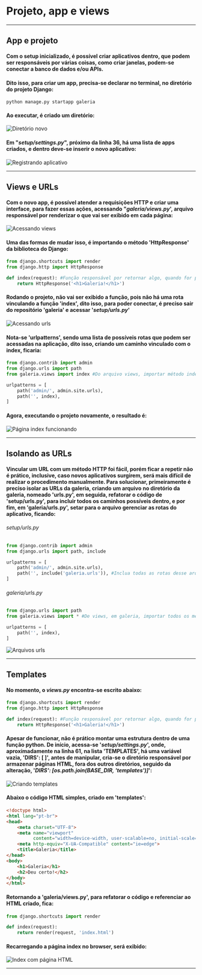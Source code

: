 # Projeto, app e views
***
## App e projeto

#### Com o setup inicializado, é possível criar aplicativos dentro, que podem ser responsáveis por várias coisas, como criar janelas, podem-se conectar a banco de dados e/ou APIs.

#### Dito isso, para criar um app, precisa-se declarar no terminal, no diretório do projeto Django:

~~~terminal
python manage.py startapp galeria
~~~

#### Ao executar, é criado um diretório:
![Diretório novo](imgs/img.png)

#### Em "_setup/settings.py_", próximo da linha 36, há uma lista de apps criados, e dentro deve-se inserir o novo aplicativo:
![Registrando aplicativo](imgs/img_1.png)
***
## Views e URLs

#### Com o novo app, é possível atender a requisições HTTP e criar uma interface, para fazer essas ações, acessando "_galeria/views.py_', arquivo responsável por renderizar o que vai ser exibido em cada página:
![Acessando views](imgs/img_2.png)

#### Uma das formas de mudar isso, é importando o método 'HttpResponse' da biblioteca do Django:
~~~python
from django.shortcuts import render
from django.http import HttpResponse

def index(request): #Função responsável por retornar algo, quando for pedido uma requisião
    return HttpResponse('<h1>Galeria!</h1>')
~~~
#### Rodando o projeto, não vai ser exibido a função, pois não há uma rota vinculando a função 'index', dito isso, para poder conectar, é preciso sair do repositório 'galeria' e acessar '_setup/urls.py_'
![Acessando urls](imgs/img_3.png)
#### Nota-se 'urlpatterns', sendo uma lista de possíveis rotas que podem ser acessadas na aplicação, dito isso, criando um caminho vinculado com o index, ficaria:
~~~python
from django.contrib import admin
from django.urls import path
from galeria.views import index #Do arquivo views, importar método index

urlpatterns = [
    path('admin/', admin.site.urls),
    path('', index),
]
~~~
#### Agora, executando o projeto novamente, o resultado é:
![Página index funcionando](imgs/img_4.png)
***

## Isolando as URLs

#### Vincular um URL com um método HTTP foi fácil, porém ficar a repetir não é prático, inclusive, caso novos aplicativos surgirem, será mais difícil de realizar o procedimento manualmente. Para solucionar, primeiramente é preciso isolar as URLs da galeria, criando um arquivo no diretório da galeria, nomeado 'urls.py', em seguida, refatorar o código de 'setup/urls.py', para incluir todos os caminhos possíveis dentro, e por fim, em 'galeria/urls.py', setar para o arquivo gerenciar as rotas do aplicativo, ficando:


###### setup/urls.py
~~~python
from django.contrib import admin
from django.urls import path, include

urlpatterns = [
    path('admin/', admin.site.urls),
    path('', include('galeria.urls')), #Inclua todas as rotas desse arquivo
]
~~~

###### galeria/urls.py
~~~python
from django.urls import path
from galeria.views import * #De views, em galeria, importar todos os métodos

urlpatterns = [
    path('', index),
]
~~~

![Arquivos urls](imgs/img_5.png)
***

## Templates

#### No momento, o _views.py_ encontra-se escrito abaixo:
~~~python
from django.shortcuts import render
from django.http import HttpResponse

def index(request): #Função responsável por retornar algo, quando for pedido uma requisião
    return HttpResponse('<h1>Galeria!</h1>')
~~~

#### Apesar de funcionar, não é prático montar uma estrutura dentro de uma função python. De início, acessa-se '_setup/settings.py_', onde, aproximadamente na linha 61, na lista 'TEMPLATES', há uma variável vazia, 'DIRS': [ ]', antes de manipular, cria-se o diretório responsável por armazenar páginas HTML, fora dos outros diretórios, seguido da alteração, '_DIRS': [os.path.join(BASE_DIR, 'templates')]_':

![Criando templates](imgs/img_6.png)

#### Abaixo o código HTML simples, criado em 'templates':
~~~html
<!doctype html>
<html lang="pt-br">
<head>
    <meta charset="UTF-8">
    <meta name="viewport"
          content="width=device-width, user-scalable=no, initial-scale=1.0, maximum-scale=1.0, minimum-scale=1.0">
    <meta http-equiv="X-UA-Compatible" content="ie=edge">
    <title>Galeria</title>
</head>
<body>
    <h1>Galeria</h1>
    <h2>Deu certo!</h2>
</body>
</html>
~~~

#### Retornando a 'galeria/views.py', para refatorar o código e referenciar ao HTML criado, fica:
~~~python
from django.shortcuts import render

def index(request):
    return render(request, 'index.html')
~~~

#### Recarregando a página index no browser, será exibido:
![Index com página HTML](imgs/img_7.png)
***